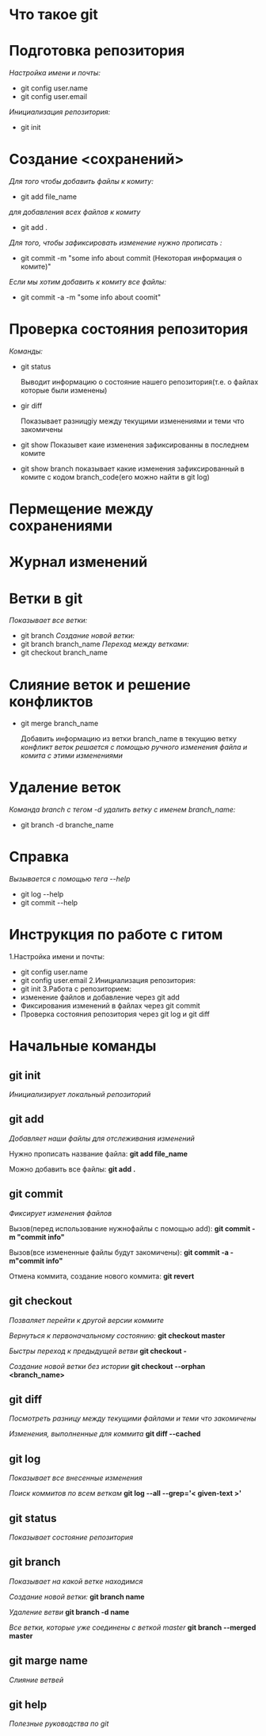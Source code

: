 # Что такое git
# Подготовка репозитория
*Настройка имени и почты:*

* git config user.name
* git config user.email

*Инициализация репозитория:*
* git init

# Создание <сохранений>
*Для того чтобы добавить файлы к комиту:*
* git add file_name

*для добавления всех файлов к комиту*
* git add .

*Для того, чтобы зафиксировать изменение нужно прописать :*

* git commit -m "some info about commit (Некоторая информация о комите)"

*Если мы хотим добавить к комиту все файлы:*
* git commit -a -m "some info about coomit"


# Проверка состояния репозитория 
*Команды:*
* git status

     Выводит информацию о состояние нашего репозитория(т.е. о файлах которые были изменены)
* gir diff

   Показывает разницgiу между текущими изменениями и теми что закомичены 
       
* git show 
  Показывет каие изменения зафиксированны в последнем комите
* git show branch
  показывает какие изменения зафиксированный в комите с кодом branch_code(его можно найти в git log) 

# Пермещение между сохранениями
# Журнал изменений
# Ветки в git
 *Показывает все ветки:*
 * git branch
 *Создание новой ветки:*
 * git branch branch_name
 *Переход между ветками:*
 * git checkout branch_name

# Слияние веток и решение конфликтов
* git merge branch_name

    Добавить информацию из ветки branch_name в текущию ветку
    *конфликт веток решается с помощью ручного изменения файла и комита с этими изменениями*
# Удаление веток
*Команда branch c тегом -d удалить ветку с именем branch_name:*
* git branch -d branche_name
# Справка
*Вызывается с помощью тега --help*
* git log --help
* git commit --help


# Инструкция по работе с гитом

1.Настройка имени и почты:
* git config user.name
* git config user.email
2.Инициализация репозитория:
* git init
3.Работа с репозиторием:
* изменение файлов и добавление через git add
* Фиксирования изменений в файлах через git commit
* Проверка состояния репозитория  через git log и git diff
# Начальные команды

 ## git init
 *Инициализирует  локальный репозиторий*

## git add 
*Добавляет наши файлы для отслеживания изменений*

Нужно прописать название файла:
**git add file_name**

Можно добавить все файлы:
**git add .**

## git commit 

*Фиксирует изменения файлов*

Вызов(перед использование нужнофайлы с помощью add):
**git commit -m "commit info"**
 
 Вызов(все измененные файлы будут закомичены):
**git commit -a -m"commit info"**

Отмена коммита, создание нового коммита:
**git revert <commit-ish>**


 ## git checkout

*Позваляет перейти к другой версии коммите*

*Вернуться к первоначальному состоянию:*
**git checkout master**

*Быстры переход к предыдущей ветви*
**git checkout -**

*Создание новой ветки без истории*
**git checkout --orphan <branch_name>**

## git diff

*Посмотреть разницу между текущими файлами и теми что закомичены*

*Изменения, выполненные для коммита*
**git diff --cached**

## git log
*Показывает все внесенные изменения*

*Поиск коммитов по всем веткам*
__git log --all --grep='< given-text >'__

## git status 
*Показывает состояние репозитория*
## git branch
*Показывает на какой ветке находимся*
 
 *Создание новой ветки:*
 **git branch name**
 
 *Удаление ветви*
 **git branch -d name**

 *Все ветки, которые уже соединены с веткой master*
**git branch --merged master**

## git marge name
*Слияние ветвей*

## git help 
*Полезные руководства по git*






